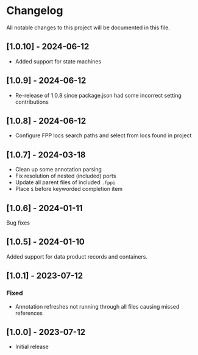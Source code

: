# Changelog

All notable changes to this project will be documented in this file.

## [1.0.10] - 2024-06-12

- Added support for state machines

## [1.0.9] - 2024-06-12

- Re-release of 1.0.8 since package.json had some incorrect setting contributions

## [1.0.8] - 2024-06-12

- Configure FPP locs search paths and select from locs found in project

## [1.0.7] - 2024-03-18

- Clean up some annotation parsing
- Fix resolution of nested (included) ports
- Update all parent files of included `.fppi`
- Place `$` before keyworded completion item

## [1.0.6] - 2024-01-11

Bug fixes

## [1.0.5] - 2024-01-10

Added support for data product records and containers.

## [1.0.1] - 2023-07-12

### Fixed

- Annotation refreshes not running through all files causing missed references

## [1.0.0] - 2023-07-12

- Initial release
